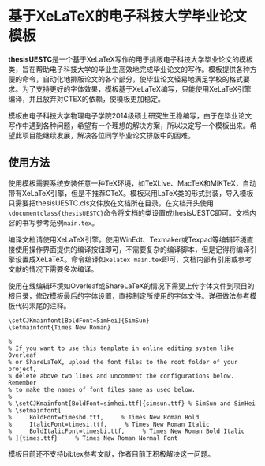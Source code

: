 # 基于XeLaTeX的电子科技大学毕业论文模板

**thesisUESTC**是一个基于XeLaTeX写作的用于排版电子科技大学毕业论文的模板类，旨在帮助电子科技大学的毕业生高效地完成毕业论文的写作。模板提供各种方便的命令，自动化地排版论文的各个部分，使毕业论文轻易地满足学校的格式要求。为了支持更好的字体效果，模板基于XeLaTeX编写，只能使用XeLaTeX引擎编译，并且放弃对CTEX的依赖，使模板更加稳定。

模板由电子科技大学物理电子学院2014级硕士研究生王稳编写，由于在毕业论文写作中遇到各种问题，希望有一个理想的解决方案，所以决定写一个模板出来。希望此项目能继续发展，解决各位同学毕业论文排版中的困难。

## 使用方法
使用模板需要系统安装任意一种TeX环境，如TeXLive、MacTeX和MiKTeX，自动带有XeLaTeX引擎，但是不推荐CTeX。模板采用LaTeX类的形式封装，导入模板只需要把thesisUESTC.cls文件放在文档所在目录，在文档开头使用`\documentclass{thesisUESTC}`命令将文档的类设置成thesisUESTC即可。文档内容的书写参考范例`main.tex`。

编译文档请使用XeLaTeX引擎。使用WinEdt、Texmaker或Texpad等编辑环境直接使用操作界面提供的编译按钮即可，不需要复杂的编译脚本，但是记得将编译引擎设置成XeLaTeX。命令编译如`xelatex main.tex`即可，文档内部有引用或参考文献的情况下需要多次编译。

使用在线编辑环境如Overleaf或ShareLaTeX的情况下需要上传字体文件到项目的根目录，修改模板最后的字体设置，直接制定所使用的字体文件。详细做法参考模板代码末尾的注释。

    \setCJKmainfont[BoldFont=SimHei]{SimSun}
    \setmainfont{Times New Roman}

    %
    % If you want to use this template in online editing system like Overleaf
    % or ShareLaTeX, upload the font files to the root folder of your project, 
    % delete above two lines and uncomment the configurations below. Remember
    % to make the names of font files same as used below.
    %
    % \setCJKmainfont[BoldFont=simhei.ttf]{simsun.ttf} % SimSun and SimHei
    % \setmainfont[
    %     BoldFont=timesbd.ttf,     % Times New Roman Bold
    %     ItalicFont=timesi.ttf,     % Times New Roman Italic
    %     BoldItalicFont=timesbi.ttf,     % Times New Roman Bold Italic
    % ]{times.ttf}     % Times New Roman Normal Font
    
模板目前还不支持bibtex参考文献，作者目前正积极解决这一问题。
